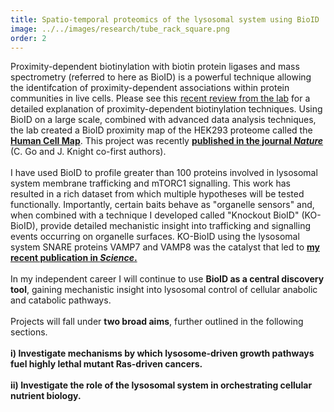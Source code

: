 ```yaml
---
title: Spatio-temporal proteomics of the lysosomal system using BioID
image: ../../images/research/tube_rack_square.png
order: 2
---
```

Proximity-dependent biotinylation with biotin protein ligases and mass spectrometry (referred to here as BioID) is a powerful technique allowing the identifcation of proximity-dependent associations within protein communities in live cells. Please see this [recent review from the lab](https://www.mcponline.org/article/S1535-9476(20)35002-7/fulltext "Link to review in Molecular Cellular Proteomics") for a detailed explanation of proximity-dependent biotinylation techniques. Using BioID on a large scale, combined with advanced data analysis techniques, the lab created a BioID proximity map of the HEK293 proteome called the **[Human Cell Map](https://humancellmap.org/ "Link to the Human Cell Map")**. This project was recently **[published in the journal *Nature*](https://www.nature.com/articles/s41586-021-03592-2 "Link to the publication in Nature")** (C. Go and J. Knight co-first authors).\
\
I have used BioID to profile greater than 100 proteins involved in lysosomal system membrane trafficking and mTORC1 signalling. This work has resulted in a rich dataset from which multiple hypotheses will be tested functionally. Importantly, certain baits behave as "organelle sensors" and, when combined with a technique I developed called "Knockout BioID" (KO-BioID), provide detailed mechanistic insight into trafficking and signalling events occurring on organelle surfaces. KO-BioID using the lysosomal system SNARE proteins VAMP7 and VAMP8 was the catalyst that led to **[my recent publication in *Science*.](https://science.sciencemag.org/content/370/6514/351 "Link to my recent paper in Science")**\
\
In my independent career I will continue to use **BioID as a central discovery tool**, gaining mechanistic insight into lysosomal control of cellular anabolic and catabolic pathways.\
\
Projects will fall under **two broad aims**, further outlined in the following sections.\
\
**i) Investigate mechanisms by which lysosome-driven growth pathways fuel highly lethal mutant Ras-driven cancers.**\
\
**ii) Investigate the role of the lysosomal system in orchestrating cellular nutrient biology.**
</br>
</br>
